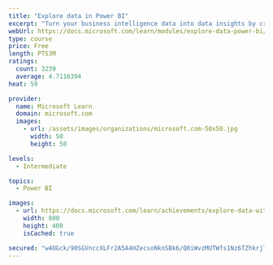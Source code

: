 ```yaml
---
title: "Explore data in Power BI"
excerpt: "Turn your business intelligence data into data insights by creating and configuring Power BI dashboards."
webUrl: https://docs.microsoft.com/learn/modules/explore-data-power-bi/
type: course
price: Free
length: PT53M
ratings:
  count: 3239
  average: 4.7116394
heat: 59

provider:
  name: Microsoft Learn
  domain: microsoft.com
  images:
    - url: /assets/images/organizations/microsoft.com-50x50.jpg
      width: 50
      height: 50

levels:
  - Intermediate

topics:
  - Power BI

images:
  - url: https://docs.microsoft.com/learn/achievements/explore-data-with-power-bi-desktop-social.png
    width: 800
    height: 400
    isCached: true

secured: "w4OGck/90SGVnccXLFr2A5A4HZecsoNknSBk6/Q0iWvzMUTWfs1Nz6TZhkrjT7MYdX6lkv1K5lQ0ZDIV8AmFvbs4+mJnsiZecLsDGpgpMNrZzzaxML2zLd3T3dj5rTau7LxR49ecNY6j9SoNk0hwuv30V2N3N3H1CZ+HKr/J6pSuPSGbGoOBIf9Q+tS2GGWgSglm0VPf6zTqTC9vW3kTcjkYWc2Koseio3bntITO69O9iyk902JJfFO4jsRO+BcAXVaVjM62pDJsNQa1F1EW5P4ce/zToBfXwP5/EtMGd5cf2CoqKOeufbl+BfkrylBfSIX19e8Wnvlz6wS+UTw0Hrhs7y2O0LHqNPx+aJQPtIB6jZJ5WXyPSFz2dE1AztDTQ3gXL8Y9c+NIRMYswsAxxIhIqwXx4cjmc8cffG/Y6QQ=;iT6nJhcln+2jlNEscJLbTQ=="
---
```



